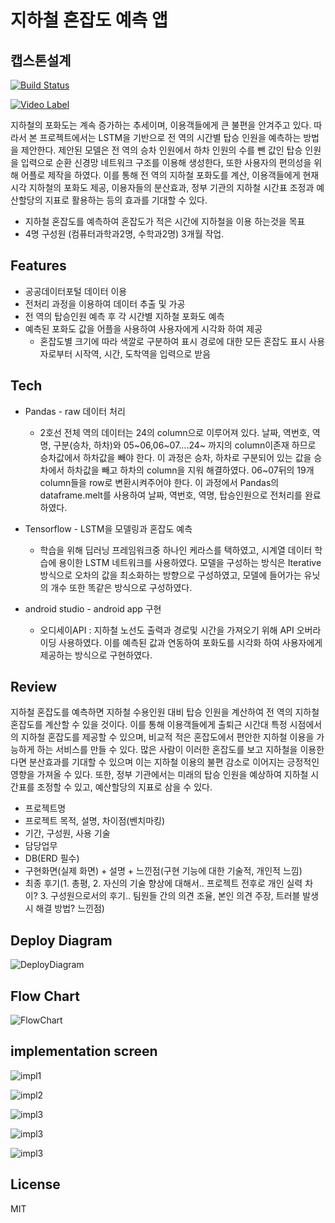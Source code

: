 # 지하철 혼잡도 예측 앱
## 캡스톤설계

[![Build Status](https://travis-ci.org/joemccann/dillinger.svg?branch=master)](https://travis-ci.org/joemccann/dillinger)

[![Video Label]( https://img.youtube.com/vi/bTUEXmTsu-g/0.jpg)](https://youtu.be/bTUEXmTsu-g)

지하철의 포화도는 계속 증가하는 추세이며, 이용객들에게 큰 불편을 안겨주고 있다. 따라서 본 프로젝트에서는 LSTM을 기반으로 전 역의 시간별 탑승 인원을 예측하는 방법을 제안한다. 제안된 모델은 전 역의 승차 인원에서 하차 인원의 수를 뺀 값인 탑승 인원을 입력으로 순환 신경망 네트워크 구조를 이용해 생성한다, 또한 사용자의 편의성을 위해 어플로 제작을 하였다. 이를 통해 전 역의 지하철 포화도를 계산, 이용객들에게 현재 시각 지하철의 포화도 제공, 이용자들의 분산효과, 정부 기관의 지하철 시간표 조정과 예산할당의 지표로 활용하는 등의 효과를 기대할 수 있다.

- 지하철 혼잡도를 예측하여 혼잡도가 적은 시간에 지하철을 이용 하는것을 목표
- 4명 구성원 (컴퓨터과학과2명, 수학과2명) 3개월 작업.

## Features

- 공공데이터포털 데이터 이용 
- 전처리 과정을 이용하여 데이터 추출 및 가공
- 전 역의 탑승인원 예측 후 각 시간별 지하철 포화도 예측
- 예측된 포화도 값을 어플을 사용하여 사용자에게 시각화 하여 제공
    - 	혼잡도별 크기에 따라 색깔로 구분하여 표시
	경로에 대한 모든 혼잡도 표시
	사용자로부터 시작역, 시간, 도착역을 입력으로 받음

## Tech

- Pandas - raw 데이터 처리
   - 2호선 전체 역의 데이터는 24의 column으로 이루어져 있다. 날짜, 역번호, 역명, 구분(승차, 하차)와 05~06,06~07….24~ 까지의  column이존재 하므로 승차값에서 하차값을 빼야 한다. 이 과정은 승차, 하차로 구분되어 있는 값을 승차에서 하차값을 빼고 하차의 column을 지워 해결하였다. 06~07뒤의 19개column들을 row로 변환시켜주어야 한다. 이 과정에서 Pandas의 dataframe.melt를 사용하여 날짜, 역번호, 역명, 탑승인원으로 전처리를 완료하였다.


-  Tensorflow - LSTM을 모델링과 혼잡도 예측 
    -  학습을 위해 딥러닝 프레임워크중 하나인 케라스를 택하였고, 시계열 데이터 학습에 용이한 LSTM 네트워크를 사용하였다. 모델을 구성하는 방식은 Iterative 방식으로 오차의 값을 최소화하는 방향으로 구성하였고, 모델에 들어가는 유닛의 개수 또한 똑같은 방식으로 구성하였다. 
    

- android studio - android app 구현
     - 오디세이API : 지하철 노선도 출력과 경로및 시간을 가져오기 위해 API 오버라이딩 사용하였다. 이를 예측된 값과 연동하여 포화도를 시각화 하여 사용자에게 제공하는 방식으로 구현하였다.


 
## Review
지하철 혼잡도를 예측하면 지하철 수용인원 대비 탑승 인원을 계산하여 전 역의 지하철 혼잡도를 계산할 수 있을 것이다. 이를 통해 이용객들에게 출퇴근 시간대 특정 시점에서의 지하철 혼잡도를 제공할 수 있으며, 비교적 적은 혼잡도에서 편안한 지하철 이용을 가능하게 하는 서비스를 만들 수 있다. 많은 사람이 이러한 혼잡도를 보고 지하철을 이용한다면 분산효과를 기대할 수 있으며 이는 지하철 이용의 불편 감소로 이어지는 긍정적인 영향을 가져올 수 있다. 또한, 정부 기관에서는 미래의 탑승 인원을 예상하여 지하철 시간표를 조정할 수 있고, 예산할당의 지표로 삼을 수 있다.

- 프로젝트명
- 프로젝트 목적, 설명, 차이점(벤치마킹)
- 기간, 구성원, 사용 기술
- 담당업무
- DB(ERD 필수)
- 구현화면(실제 화면) + 설명 + 느낀점(구현 기능에 대한 기술적, 개인적 느낌)
- 최종 후기(1. 총평, 2. 자신의 기술 향상에 대해서..  프로젝트 전후로 개인 실력 차이? 3. 구성원으로서의 후기.. 팀원들 간의 의견 조율, 본인 의견 주장, 트러블 발생시 해결 방법? 느낀점)


## Deploy Diagram
![DeployDiagram](./img/deployDiagram.png)

## Flow Chart
![FlowChart](./img/flowChart.png)

## implementation screen 
![impl1](./img/impl1.png)

![impl2](./img/impl2.png)

![impl3](./img/impl3.png)

![impl3](./img/impl4.png)

![impl3](./img/impl5.png)

## License

MIT



[//]: # (These are reference links used in the body of this note and get stripped out when the markdown processor does its job. There is no need to format nicely because it shouldn't be seen. Thanks SO - http://stackoverflow.com/questions/4823468/store-comments-in-markdown-syntax)
